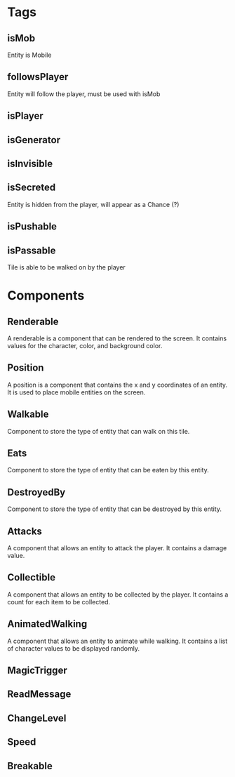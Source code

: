 # Tags

## isMob

Entity is Mobile

## followsPlayer

Entity will follow the player, must be used with isMob

## isPlayer

## isGenerator

## isInvisible

## isSecreted

Entity is hidden from the player, will appear as a Chance (?)

## isPushable

## isPassable
Tile is able to be walked on by the player

# Components

## Renderable

A renderable is a component that can be rendered to the screen.  It contains values for the character, color, and background color.

## Position

A position is a component that contains the x and y coordinates of an entity.  It is used to place mobile entities on the screen.

##  Walkable

Component to store the type of entity that can walk on this tile.

##  Eats

Component to store the type of entity that can be eaten by this entity.

##  DestroyedBy

Component to store the type of entity that can be destroyed by this entity.

##  Attacks

A component that allows an entity to attack the player.  It contains a damage value.

##  Collectible

A component that allows an entity to be collected by the player.  It contains a count for each item to be collected.

##  AnimatedWalking

A component that allows an entity to animate while walking.  It contains a list of character values to be displayed randomly.

##  MagicTrigger

##  ReadMessage

##  ChangeLevel

##  Speed

##  Breakable
